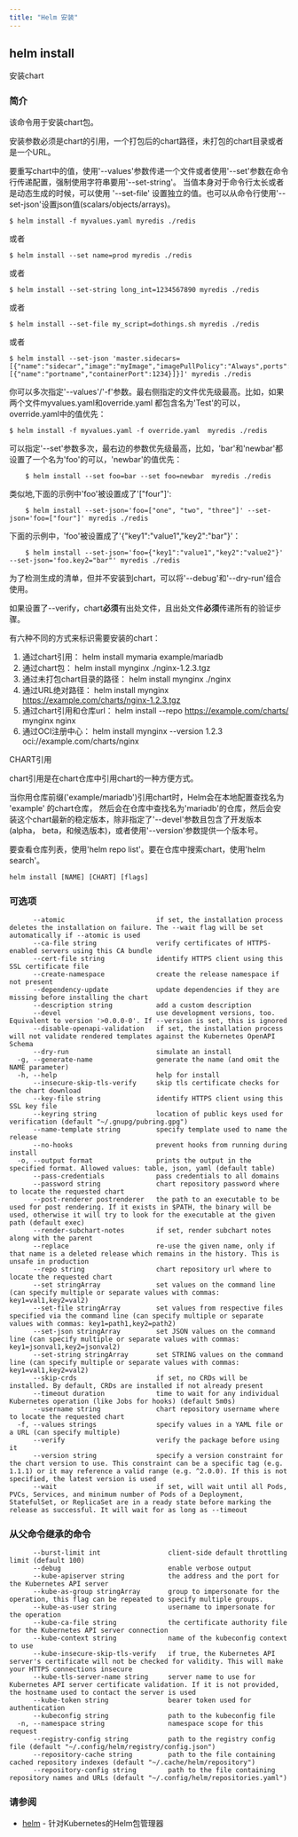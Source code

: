 ```yaml
---
title: "Helm 安装"
---
```


## helm install

安装chart

### 简介

该命令用于安装chart包。

安装参数必须是chart的引用，一个打包后的chart路径，未打包的chart目录或者是一个URL。

要重写chart中的值，使用'--values'参数传递一个文件或者使用'--set'参数在命令行传递配置，强制使用字符串要用'--set-string'。
当值本身对于命令行太长或者是动态生成的时候，可以使用 '--set-file' 设置独立的值。也可以从命令行使用'--set-json'设置json值(scalars/objects/arrays)。

```shell
$ helm install -f myvalues.yaml myredis ./redis
```

或者

```shell
$ helm install --set name=prod myredis ./redis
```

或者

```shell
$ helm install --set-string long_int=1234567890 myredis ./redis
```

或者

```shell
$ helm install --set-file my_script=dothings.sh myredis ./redis
```

或者

```shell
$ helm install --set-json 'master.sidecars=[{"name":"sidecar","image":"myImage","imagePullPolicy":"Always",ports":[{"name":"portname","containerPort":1234}]}]' myredis ./redis
```

你可以多次指定'--values'/'-f'参数。最右侧指定的文件优先级最高。比如，如果两个文件myvalues.yaml和override.yaml
都包含名为'Test'的可以，override.yaml中的值优先：

```shell
$ helm install -f myvalues.yaml -f override.yaml  myredis ./redis
```

可以指定'--set'参数多次，最右边的参数优先级最高，比如，'bar'和'newbar'都设置了一个名为'foo'的可以，'newbar'的值优先：

```shell
    $ helm install --set foo=bar --set foo=newbar  myredis ./redis
```

类似地,下面的示例中'foo'被设置成了'["four"]':

```shell
    $ helm install --set-json='foo=["one", "two", "three"]' --set-json='foo=["four"]' myredis ./redis
```

下面的示例中，'foo'被设置成了'{"key1":"value1","key2":"bar"}'：

```shell
    $ helm install --set-json='foo={"key1":"value1","key2":"value2"}' --set-json='foo.key2="bar"' myredis ./redis
```

为了检测生成的清单，但并不安装到chart，可以将'--debug'和'--dry-run'组合使用。

如果设置了--verify，chart**必须**有出处文件，且出处文件**必须**传递所有的验证步骤。

有六种不同的方式来标识需要安装的chart：

1. 通过chart引用： helm install mymaria example/mariadb
2. 通过chart包： helm install mynginx ./nginx-1.2.3.tgz
3. 通过未打包chart目录的路径： helm install mynginx ./nginx
4. 通过URL绝对路径： helm install mynginx https://example.com/charts/nginx-1.2.3.tgz
5. 通过chart引用和仓库url： helm install --repo https://example.com/charts/ mynginx nginx
6. 通过OCI注册中心： helm install mynginx --version 1.2.3 oci://example.com/charts/nginx

CHART引用

chart引用是在chart仓库中引用chart的一种方便方式。

当你用仓库前缀('example/mariadb')引用chart时，Helm会在本地配置查找名为 'example' 的chart仓库，
然后会在仓库中查找名为'mariadb'的仓库，然后会安装这个chart最新的稳定版本，除非指定了'--devel'参数且包含了开发版本(alpha，
beta，和候选版本)，或者使用'--version'参数提供一个版本号。

要查看仓库列表，使用'helm repo list'。要在仓库中搜索chart，使用'helm search'。

```shell
helm install [NAME] [CHART] [flags]
```

### 可选项

```shell
      --atomic                       if set, the installation process deletes the installation on failure. The --wait flag will be set automatically if --atomic is used
      --ca-file string               verify certificates of HTTPS-enabled servers using this CA bundle
      --cert-file string             identify HTTPS client using this SSL certificate file
      --create-namespace             create the release namespace if not present
      --dependency-update            update dependencies if they are missing before installing the chart
      --description string           add a custom description
      --devel                        use development versions, too. Equivalent to version '>0.0.0-0'. If --version is set, this is ignored
      --disable-openapi-validation   if set, the installation process will not validate rendered templates against the Kubernetes OpenAPI Schema
      --dry-run                      simulate an install
  -g, --generate-name                generate the name (and omit the NAME parameter)
  -h, --help                         help for install
      --insecure-skip-tls-verify     skip tls certificate checks for the chart download
      --key-file string              identify HTTPS client using this SSL key file
      --keyring string               location of public keys used for verification (default "~/.gnupg/pubring.gpg")
      --name-template string         specify template used to name the release
      --no-hooks                     prevent hooks from running during install
  -o, --output format                prints the output in the specified format. Allowed values: table, json, yaml (default table)
      --pass-credentials             pass credentials to all domains
      --password string              chart repository password where to locate the requested chart
      --post-renderer postrenderer   the path to an executable to be used for post rendering. If it exists in $PATH, the binary will be used, otherwise it will try to look for the executable at the given path (default exec)
      --render-subchart-notes        if set, render subchart notes along with the parent
      --replace                      re-use the given name, only if that name is a deleted release which remains in the history. This is unsafe in production
      --repo string                  chart repository url where to locate the requested chart
      --set stringArray              set values on the command line (can specify multiple or separate values with commas: key1=val1,key2=val2)
      --set-file stringArray         set values from respective files specified via the command line (can specify multiple or separate values with commas: key1=path1,key2=path2)
      --set-json stringArray         set JSON values on the command line (can specify multiple or separate values with commas: key1=jsonval1,key2=jsonval2)
      --set-string stringArray       set STRING values on the command line (can specify multiple or separate values with commas: key1=val1,key2=val2)
      --skip-crds                    if set, no CRDs will be installed. By default, CRDs are installed if not already present
      --timeout duration             time to wait for any individual Kubernetes operation (like Jobs for hooks) (default 5m0s)
      --username string              chart repository username where to locate the requested chart
  -f, --values strings               specify values in a YAML file or a URL (can specify multiple)
      --verify                       verify the package before using it
      --version string               specify a version constraint for the chart version to use. This constraint can be a specific tag (e.g. 1.1.1) or it may reference a valid range (e.g. ^2.0.0). If this is not specified, the latest version is used
      --wait                         if set, will wait until all Pods, PVCs, Services, and minimum number of Pods of a Deployment, StatefulSet, or ReplicaSet are in a ready state before marking the release as successful. It will wait for as long as --timeout
```

### 从父命令继承的命令

```shell
      --burst-limit int                 client-side default throttling limit (default 100)
      --debug                           enable verbose output
      --kube-apiserver string           the address and the port for the Kubernetes API server
      --kube-as-group stringArray       group to impersonate for the operation, this flag can be repeated to specify multiple groups.
      --kube-as-user string             username to impersonate for the operation
      --kube-ca-file string             the certificate authority file for the Kubernetes API server connection
      --kube-context string             name of the kubeconfig context to use
      --kube-insecure-skip-tls-verify   if true, the Kubernetes API server's certificate will not be checked for validity. This will make your HTTPS connections insecure
      --kube-tls-server-name string     server name to use for Kubernetes API server certificate validation. If it is not provided, the hostname used to contact the server is used
      --kube-token string               bearer token used for authentication
      --kubeconfig string               path to the kubeconfig file
  -n, --namespace string                namespace scope for this request
      --registry-config string          path to the registry config file (default "~/.config/helm/registry/config.json")
      --repository-cache string         path to the file containing cached repository indexes (default "~/.cache/helm/repository")
      --repository-config string        path to the file containing repository names and URLs (default "~/.config/helm/repositories.yaml")
```

### 请参阅

* [helm](helm.md) - 针对Kubernetes的Helm包管理器

